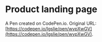 # Product landing page

A Pen created on CodePen.io. Original URL: [https://codepen.io/lgslie/pen/wvpXwGV](https://codepen.io/lgslie/pen/wvpXwGV).

